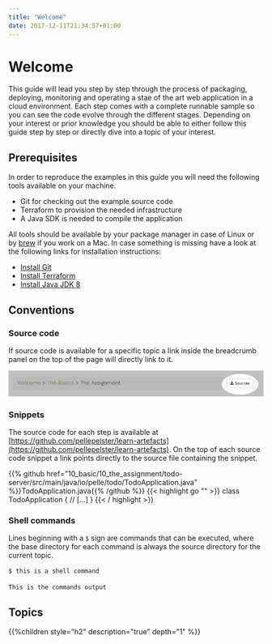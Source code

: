 ```yaml
---
title: "Welcome"
date: 2017-12-11T21:34:57+01:00
---
```


# Welcome
This guide will lead you step by step through the process of packaging, deploying, monitoring and operating a stae of the art web application in a cloud environment. Each step comes with a complete runnable sample so you can see the code evolve through the different stages. Depending on your interest or prior knowledge you should be able to either follow this guide step by step or directly dive into a topic of your interest.

## Prerequisites

In order to reproduce the examples in this guide you will need the following tools available on your machine.

- Git for checking out the example source code
- Terraform to provision the needed infrastructure 
- A Java SDK is needed to compile the application

All tools should be available by your package manager in case of Linux or by [brew](https://brew.sh/) if you work on a Mac. In case something is missing have a look at the following links for installation instructions:

- [Install Git](https://www.terraform.io/intro/getting-started/install.html)
- [Install Terraform](https://git-scm.com/book/en/v2/Getting-Started-Installing-Git)
- [Install Java JDK 8](https://docs.oracle.com/javase/8/docs/technotes/guides/install/install_overview.html)


## Conventions

### Source code
If source code is available for a specific topic a link inside the breadcrumb panel on the top of the page will directly link to it.  

![breadcrumb source link](breadcrumbs_sources_link.png)


### Snippets
The source code for each step is available at [https://github.com/pellepelster/learn-artefacts](https://github.com/pellepelster/learn-artefacts). On the top of each source code snippet a link points directly to the source file containing the snippet.

{{% github href="10_basic/10_the_assignment/todo-server/src/main/java/io/pelle/todo/TodoApplication.java" %}}TodoApplication.java{{% /github %}}
{{< highlight go "" >}}
class TodoApplication {
  // [...]
}
{{< / highlight >}}

### Shell commands
Lines beginning with a `$` sign are commands that can be executed, where the base directory for each command is always the source directory for the current topic.

```
$ this is a shell command

This is the commands output
```

## Topics
{{%children style="h2" description="true" depth="1" %}}
